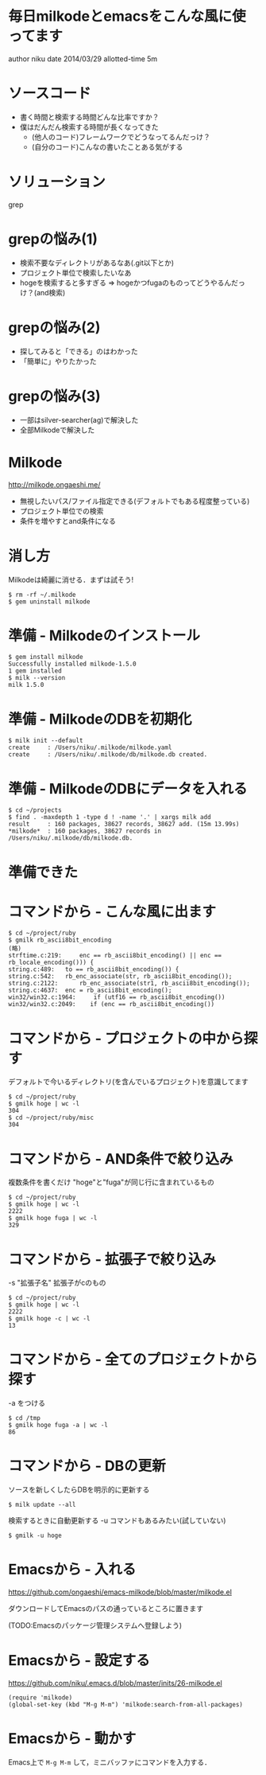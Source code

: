 # 毎日milkodeとemacsをこんな風に使ってます

author
   niku
date
   2014/03/29
allotted-time
   5m

# ソースコード

-   書く時間と検索する時間どんな比率ですか？
-   僕はだんだん検索する時間が長くなってきた
    -   (他人のコード)フレームワークでどうなってるんだっけ？
    -   (自分のコード)こんなの書いたことある気がする

# ソリューション

grep

# grepの悩み(1)

-   検索不要なディレクトリがあるなあ(.git以下とか)
-   プロジェクト単位で検索したいなあ
-   hogeを検索すると多すぎる => hogeかつfugaのものってどうやるんだっけ？(and検索)

# grepの悩み(2)

- 探してみると「できる」のはわかった
- 「簡単に」やりたかった

# grepの悩み(3)

-   一部はsilver-searcher(ag)で解決した
-   全部Milkodeで解決した

# Milkode

<http://milkode.ongaeshi.me/>

-   無視したいパス/ファイル指定できる(デフォルトでもある程度整っている)
-   プロジェクト単位での検索
-   条件を増やすとand条件になる

# 消し方

Milkodeは綺麗に消せる．まずは試そう!

    $ rm -rf ~/.milkode
    $ gem uninstall milkode

# 準備 - Milkodeのインストール

    $ gem install milkode
    Successfully installed milkode-1.5.0
    1 gem installed
    $ milk --version
    milk 1.5.0

# 準備 - MilkodeのDBを初期化

    $ milk init --default
    create     : /Users/niku/.milkode/milkode.yaml
    create     : /Users/niku/.milkode/db/milkode.db created.

# 準備 - MilkodeのDBにデータを入れる

    $ cd ~/projects
    $ find . -maxdepth 1 -type d ! -name '.' | xargs milk add
    result     : 160 packages, 38627 records, 38627 add. (15m 13.99s)
    *milkode*  : 160 packages, 38627 records in /Users/niku/.milkode/db/milkode.db.

# 準備できた

# コマンドから - こんな風に出ます

    $ cd ~/project/ruby
    $ gmilk rb_ascii8bit_encoding
    (略)
    strftime.c:219:     enc == rb_ascii8bit_encoding() || enc == rb_locale_encoding())) {
    string.c:489:   to == rb_ascii8bit_encoding()) {
    string.c:542:   rb_enc_associate(str, rb_ascii8bit_encoding());
    string.c:2122:      rb_enc_associate(str1, rb_ascii8bit_encoding());
    string.c:4637:  enc = rb_ascii8bit_encoding();
    win32/win32.c:1964:     if (utf16 == rb_ascii8bit_encoding())
    win32/win32.c:2049:    if (enc == rb_ascii8bit_encoding())

# コマンドから - プロジェクトの中から探す

デフォルトで今いるディレクトリ(を含んでいるプロジェクト)を意識してます

    $ cd ~/project/ruby
    $ gmilk hoge | wc -l
    304
    $ cd ~/project/ruby/misc
    304

# コマンドから - AND条件で絞り込み

複数条件を書くだけ
"hoge"と"fuga"が同じ行に含まれているもの

    $ cd ~/project/ruby
    $ gmilk hoge | wc -l
    2222
    $ gmilk hoge fuga | wc -l
    329

# コマンドから - 拡張子で絞り込み

-s "拡張子名"
拡張子がcのもの

    $ cd ~/project/ruby
    $ gmilk hoge | wc -l
    2222
    $ gmilk hoge -c | wc -l
    13

# コマンドから - 全てのプロジェクトから探す

-a をつける

    $ cd /tmp
    $ gmilk hoge fuga -a | wc -l
    86

# コマンドから - DBの更新

ソースを新しくしたらDBを明示的に更新する

    $ milk update --all

検索するときに自動更新する -u コマンドもあるみたい(試していない)

    $ gmilk -u hoge

# Emacsから - 入れる

<https://github.com/ongaeshi/emacs-milkode/blob/master/milkode.el>

ダウンロードしてEmacsのパスの通っているところに置きます

(TODO:Emacsのパッケージ管理システムへ登録しよう)

# Emacsから - 設定する

<https://github.com/niku/.emacs.d/blob/master/inits/26-milkode.el>

    (require 'milkode)
    (global-set-key (kbd "M-g M-m") 'milkode:search-from-all-packages)

# Emacsから - 動かす

Emacs上で `M-g M-m` して，ミニバッファにコマンドを入力する．
